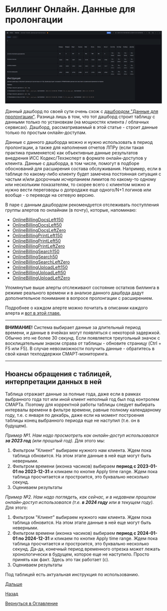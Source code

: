 # Биллинг Онлайн. Данные для пролонгации

![Биллинг Онлайн. Данне для пролонгации](img/prolongation-online/prolongation-online.png 'Дашборд "Биллинг Онлайн. Данные для пролонгации"')

Данный дашборд по своей сути очень схож с [дашбордом "Данные для пролонгации"](064-prolongation.md). Разница лишь в том, 
что тот дашборд строит таблицу с данными только по установкам (на мощностях клиента / облачных сервисах). Дашборд, 
рассматриваемый в этой статье - строит данные только по простым онлайн-доступам.

Данные с данного дашборда можно и нужно использовать в период пролонгации, а также для наполнения отчетов ЛПРу (если такая
практика применяется) как объективные данные результатов внедрения ИСС Кодекс/Техэксперт в формате онлайн-доступов у клеинта.
Данные с дашборда, в том числе, помогут в подборе обоснований для расширения состава обслуживания. Например, если в таблице 
по какому-либо клиенту будет замечена постоянная ситуация с частым и/или досрочным исчерпанием лимитов по какому-то одному
или нескольким показателям, то скорее всего с клиентом можно и нужно вести переговоры о допродаже еще одного/N+1 логинов
или вообще - о переводе на сетевую версию.

В паре с данным дашбордом рекомендуется отслеживать поступления группы алертов по онлайнам (в почту), которые, напоминаю:

- [OnlineBillingDocsLeft150](http://smart.uniclass.ru/docs/errors/OnlineBillingDocsLeft150.md)
- [OnlineBillingDocsLeft50](http://smart.uniclass.ru/docs/errors/OnlineBillingDocsLeft50.md)
- [OnlineBillingDocsLeftZero](http://smart.uniclass.ru/docs/errors/OnlineBillingDocsLeftZero.md)
- [OnlineBillingPrintLeft150](http://smart.uniclass.ru/docs/errors/OnlineBillingPrintLeft150.md)
- [OnlineBillingPrintLeft50](http://smart.uniclass.ru/docs/errors/OnlineBillingPrintLeft50.md)
- [OnlineBillingPrintLeftZero](http://smart.uniclass.ru/docs/errors/OnlineBillingPrintLeftZero.md)
- [OnlineBillingSearch150](http://smart.uniclass.ru/docs/errors/OnlineBillingSearch150.md)
- [OnlineBillingSearch50](http://smart.uniclass.ru/docs/errors/OnlineBillingSearch500.md)
- [OnlineBillingSearchLeftZero](http://smart.uniclass.ru/docs/errors/OnlineBillingSearchLeftZero.md)
- [OnlineBillingUploadLeft150](http://smart.uniclass.ru/docs/errors/OnlineBillingUploadLeft150.md)
- [OnlineBillingUploadLeft50](http://smart.uniclass.ru/docs/errors/OnlineBillingUploadLeft50.md)
- [OnlineBillingUploadLeftZero](http://smart.uniclass.ru/docs/errors/OnlineBillingUploadLeftZero.md)

Упомянутые выше алерты отслеживают состояние остатков биллинга в режиме реального времени и в анализе данного дашбрда дадут
дополнительное понимание в вопросе пролонгации с расширением.

Подробнее о каждом алерте можно почитать в описании каждого алерта и [вот в этой главе.](000-appendix-1.md#алерты-связанные-с-простыми-онлайн-доступами)

---

**ВНИМАНИЕ!** Система выбирает данные за длительный период времени, и данные в ячейках могут появляться с некоторой
задержкой. Обычно это не более 30 секунд. Если появляется треугольный значок с восклицательным знаком справа от таблицы - 
обновите страницу (Ctrl + F5 или F5). В случае невозможности получить данные - обратитесь в свой канал техподдержки
СМАРТ-мониторинга.

---

## Нюансы обращения с таблицей, интерпретации данных в ней

Таблица отражает данные за полные года, даже если в рамках выбранного года тот или иной клиент неполный год был под
контролем СМАРТа. Поэтому для корректной работы таблицы следует выбирать интервалы времени в фильтре времени, равные
полному календарному году, т.е. с января по декабрь, даже если на момент построения таблицы конец выбранного периода
еще не наступил (т.е. он в будущем).

_Пример №1. Нам надо просмотреть как онлайн-доступ использовался **за 2023 год** (или прошлый год)._
Для этого мы:
1. Фильтром "Клиент" выбираем нужного нам клиента. Ждем пока таблица обновится. На этом этапе данные в ней еще могут быть
неверными.
2. Фильтром времени (иконка часиков) выбираем **период с 2023-01-01 по 2023-12-31** и кликаем по кнопке Apply time range.
Ждем пока таблица просчитается и простроится, это буквально несколько секунд.
3. Оцениваем результаты

_Пример №2. Нам надо поглядеть, как сейчас, и в недавнем прошлом онлайн-доступ использовался (т.е. **в 2024 году** или в текущем году)._
Для этого:
1. Фильтром "Клиент" выбираем нужного нам клиента. Ждем пока таблица обновится. На этом этапе данные в ней еще могут быть
неверными.
2. Фильтром времени (иконка часиков) выбираем **период с 2024-01-01 по 2024-12-31** и кликаем по кнопке Apply time range.
Ждем пока таблица просчитается и простроится, это буквально несколько секунд.
Да-да, конечный период временного отрезка может лежать хронологически в будущем, которое еще не наступило. Просто принять 
как факт. Здесь это так работает (с).
3. Оцениваем результаты

Под таблицей есть актуальная инструкция по использованию.



[Дальше](082-quarterly-analytics.md)

[Назад](080-server-availability-online.md)

[Вернуться в Оглавление](index.md)